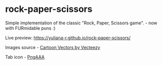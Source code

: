 # rock-paper-scissors
Simple implementation of the classic "Rock, Paper, Scissors game". - now with FURmidable puns :) 

Live preview: https://yuliana-r.github.io/rock-paper-scissors/

Images source - <a href="https://www.vecteezy.com/free-vector/cartoon">Cartoon Vectors by Vecteezy</a>

Tab icon - <a href='https://www.pngaaa.com/detail/2550439'>PngAAA</a>
